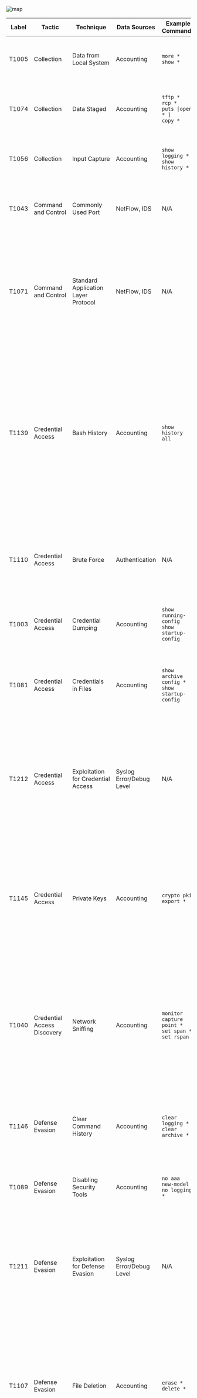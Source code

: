![map](mitre_attack/Network_Device_Techniques.svg)

| Label | Tactic                                                             | Technique                                       | Data Sources                                                | Example Commands                                               | Comments                                                                                                                                                                                                                                                                                                                                                                                                                                                                                                 |
|-------|--------------------------------------------------------------------|-------------------------------------------------|-------------------------------------------------------------|----------------------------------------------------------------|----------------------------------------------------------------------------------------------------------------------------------------------------------------------------------------------------------------------------------------------------------------------------------------------------------------------------------------------------------------------------------------------------------------------------------------------------------------------------------------------------------|
| T1005 | Collection                                                         | Data from Local System                          | Accounting                                                  | `more *`<br>`show *`                                           | This is not exfiltration of files, but reading them locally for information or copying.                                                                                                                                                                                                                                                                                                                                                                                                                  |
| T1074 | Collection                                                         | Data Staged                                     | Accounting                                                  | `tftp *`<br>`rcp *`<br>`puts [open * ]`<br>`copy *`            | Files can be copied to the device or written on the device if it supports the "Tool Command Shell" (TCL).                                                                                                                                                                                                                                                                                                                                                                                                |
| T1056 | Collection                                                         | Input Capture                                   | Accounting                                                  | `show logging *`<br>`show history *`                           | Adversaries can use logs to view what has recently been input by administrators to collect data.                                                                                                                                                                                                                                                                                                                                                                                                         |
| T1043 | Command and Control                                                | Commonly Used Port                              | NetFlow, IDS                                                | N/A                                                            | Use network traffic to see how, when and by whom the common ports are being accessed.                                                                                                                                                                                                                                                                                                                                                                                                                    |
| T1071 | Command and Control                                                | Standard Application Layer Protocol             | NetFlow, IDS                                                | N/A                                                            | Use network traffic to see how standard protocols are being used. Encryption of SSH and HTTPS will make this difficult, but tuple based meta-data can still show helpful information in determining legitimacy                                                                                                                                                                                                                                                                                           |
| T1139 | Credential Access                                                  | Bash History                                    | Accounting                                                  | `show history all`                                             | This Technique is only Linux currently, but the suggestion here is to expand it to include network devices. This command can very likely show credentials input from the command line, to include passwords, as well as keys for varying network tunnel configurations, SNMP community strings, and other valuable information to an adversary.                                                                                                                                                          |
| T1110 | Credential Access                                                  | Brute Force                                     | Authentication                                              | N/A                                                            | Similar to regular hosts, check for repeated authentication attempts in a small time frame against the varying authentication services: SSH, Telnet, Web login.                                                                                                                                                                                                                                                                                                                                          |
| T1003 | Credential Access                                                  | Credential Dumping                              | Accounting                                                  | `show running-config`<br>`show startup-config`                 | This would allow the adversary to see what local users are configured on the system                                                                                                                                                                                                                                                                                                                                                                                                                      |
| T1081 | Credential Access                                                  | Credentials in Files                            | Accounting                                                  | `show archive config *`<br>`show startup-config`               | An adversary could look at the current saved configuration or the archive configurations to find old credentials that may be useful later.                                                                                                                                                                                                                                                                                                                                                               |
| T1212 | Credential Access                                                  | Exploitation for Credential Access              | Syslog Error/Debug Level                                    | N/A                                                            | If specific known or zero-day vulnerabilities are not patched and get exploited, they generally create errors as the system isn't designed to work that way. These errors can be monitored for abnormalities to find exploit attempts.                                                                                                                                                                                                                                                                   |
| T1145 | Credential Access                                                  | Private Keys                                    | Accounting                                                  | `crypto pki export *`                                          | If, when a private key is made, and is set as exportable - then you can print out the private key portion. This should be closely monitored. Cisco also stores all private key in an unreadable file on flash called "private-config". If its exfiltrated, private key can be pulled from it.                                                                                                                                                                                                            |
| T1040 | Credential Access  Discovery                                       | Network Sniffing                                | Accounting                                                  | `monitor capture point *`<br>`set span *`<br>`set rspan`       | In order to find credentials or discover devices and services passively and adversary may set or modify a monitor session on the network device. They might also configure a SPAN or RSPAN to another system they own in the network for analysis.                                                                                                                                                                                                                                                       |
| T1146 | Defense Evasion                                                    | Clear Command History                           | Accounting                                                  | `clear logging *`<br>`clear archive *`                         | A definite evasion technique, clearing the log is not often done by regular administrators and would be a good indicator of someone trying to hide.                                                                                                                                                                                                                                                                                                                                                      |
| T1089 | Defense Evasion                                                    | Disabling Security Tools                        | Accounting                                                  | `no aaa new-model`<br>`no logging *`                           | Disabling of AAA or of the logging settings are indicators of disabling security tools.                                                                                                                                                                                                                                                                                                                                                                                                                  |
| T1211 | Defense Evasion                                                    | Exploitation for Defense Evasion                | Syslog Error/Debug Level                                    | N/A                                                            | If specific known or zero-day vulnerabilities are not patched and get exploited, they generally create errors as the system isn't designed to work that way. These errors can be monitored for abnormalities to find exploit attempts.                                                                                                                                                                                                                                                                   |
| T1107 | Defense Evasion                                                    | File Deletion                                   | Accounting                                                  | `erase *`<br>`delete *`                                        | Similar to Disk Content Wipe, but with a different goal in mind. Instead of trying to delete the whole disk for Impact - a network device could be used as a file staging point for malware or data exfiltration. This would detect the deletion of those files.                                                                                                                                                                                                                                         |
| T1070 | Defense Evasion                                                    | Indicator Removal on Host                       | Accounting                                                  | `clear logging *`<br>`clear archive *`                         | Adversaries may clear or alert the event logs to remove data indicating their presence on the system                                                                                                                                                                                                                                                                                                                                                                                                     |
| T1130 | Defense Evasion                                                    | Install Root Certificate                        | Accounting                                                  | `crypto pki import *`<br>`crypto pki trustpoint *`             | An adversary could add additional certificates to your device. These should not be changed often, and you can easily whitelist your known good certificates in your analytic.                                                                                                                                                                                                                                                                                                                            |
| T1205 | Defense Evasion  Command and Control                               | Port Knocking                                   | NetFlow, IDS                                                | N/A                                                            | Use network traffic to detect port knocking, not supported by network devices by default, they could be running a malicious network operating system that does.                                                                                                                                                                                                                                                                                                                                          |
| T1102 | Defense Evasion  Command and Control                               | Web Service                                     | NetFlow, IDS                                                | N/A                                                            | Your network devices should not be talking to the internet, so this should be an easy analytic paired with a firewall block, not allowing the network device subnet to communicate through the perimeter.                                                                                                                                                                                                                                                                                                |
| T1087 | Discovery                                                          | Account Discovery                               | Accounting                                                  | `show running-config`<br>`show startup-config`                 | Common show commands, validate it was your administrators performing the function.                                                                                                                                                                                                                                                                                                                                                                                                                       |
| T1083 | Discovery                                                          | File and Directory Discovery                    | Accounting                                                  | `dir *`                                                        | Common show commands, validate it was your administrators performing the function.                                                                                                                                                                                                                                                                                                                                                                                                                       |
| T1046 | Discovery                                                          | Network Service Scanning                        | NetFlow, IDS                                                | N/A                                                            | Similar to any port scan against regular hosts. Detect with IDS and network traffic.                                                                                                                                                                                                                                                                                                                                                                                                                     |
| T1201 | Discovery                                                          | Password Policy Discovery                       | Accounting                                                  | `aaa common-criteria policy`                                   | This is probably not set on your network devices, as its quite rare and not supported by a lot of them. But good to see if someone tries to enumerate it.                                                                                                                                                                                                                                                                                                                                                |
| T1057 | Discovery                                                          | Process Discovery                               | Accounting                                                  | `show processes *`                                             | Common show commands, validate it was your administrators performing the function.                                                                                                                                                                                                                                                                                                                                                                                                                       |
| T1018 | Discovery                                                          | Remote System Discovery                         | Accounting                                                  | `show arp`<br>`show cdp *`                                     | Common show commands, validate it was your administrators performing the function.                                                                                                                                                                                                                                                                                                                                                                                                                       |
| T1082 | Discovery                                                          | System Information Discovery                    | Accounting                                                  | `show version`                                                 | Common show commands, validate it was your administrators performing the function.                                                                                                                                                                                                                                                                                                                                                                                                                       |
| T1016 | Discovery                                                          | System Network Configuration Discovery          | Accounting                                                  | `show run`<br>`show ip route`<br>`show ip interface`           | Common show commands, validate it was your administrators performing the function.                                                                                                                                                                                                                                                                                                                                                                                                                       |
| T1049 | Discovery                                                          | System Network Connections Discovery            | Accounting                                                  | `show ip sockets`                                              | Common show commands, validate it was your administrators performing the function.                                                                                                                                                                                                                                                                                                                                                                                                                       |
| T1033 | Discovery                                                          | System Owner/User Discovery                     | Accounting                                                  | `show users`<br>`show ssh`                                     | Common show commands, validate it was your administrators performing the function.                                                                                                                                                                                                                                                                                                                                                                                                                       |
| T1124 | Discovery                                                          | System Time Discovery                           | Accounting                                                  | `show clock`<br>`show clock detail`                            | Common show commands, validate it was your administrators performing the function.                                                                                                                                                                                                                                                                                                                                                                                                                       |
| T1059 | Execution                                                          | Command-Line Interface                          | Accounting                                                  | N/A                                                            | Collecting all of the AAA logs from all of your networking devices will allow you to perform auditing against the accounting logs and see what's being input via the command line.                                                                                                                                                                                                                                                                                                                       |
| T1061 | Execution                                                          | Graphical User Interface                        | Accounting                                                  | N/A                                                            | Adversaries that access a network device and attempt to configured it via the GUI can still be logged using AAA, as the equivalent command is still logged the same as if it was input on the CLI.                                                                                                                                                                                                                                                                                                       |
| T1002 | Exfiltration                                                       | Data Compressed                                 | Accounting                                                  | `archive tar *`                                                | Network devices support compressing and decompressing files to the file system.                                                                                                                                                                                                                                                                                                                                                                                                                          |
| T1030 | Exfiltration                                                       | Data Transfer Size Limits                       | NetFlow, IDS                                                | N/A                                                            | Data may be exfiltrated in small chunks to avoid detection, using network traffic look for small amounts of data leaving the network or going to a subnet that should not be communicating to a network device.                                                                                                                                                                                                                                                                                          |
| T1048 | Exfiltration                                                       | Exfiltration Over Alternative Protocol          | NetFlow, IDS                                                | N/A                                                            | Use network traffic to determine if exfiltration is occurring from the network devices. In general those devices shouldn't be talking to the internet, and can be blocked at the perimeter firewall.                                                                                                                                                                                                                                                                                                     |
| T1041 | Exfiltration                                                       | Exfiltration Over Command and Control Channel   | NetFlow, IDS                                                | N/A                                                            | Use network traffic to determine if exfiltration is occurring from the network devices. In general those devices shouldn't be talking to the internet, and can be blocked at the perimeter firewall.                                                                                                                                                                                                                                                                                                     |
| T1011 | Exfiltration                                                       | Exfiltration Over Other Network Medium          | N/A                                                         | N/A                                                            | This is a direct attempt to circumnavigate your logging and detection. Adversaries may plugin other hardware to your devices and exfiltrate data over other mediums.Secure physical access to your devices as much as possible.                                                                                                                                                                                                                                                                          |
| T1052 | Exfiltration                                                       | Exfiltration Over Physical Medium               | Syslog  Accounting                                          | `dir usbflash0:`                                               | Some network devices support USB's. Look for the USB plugin line from Syslog, and the directory change to USB flash from the accounting line.                                                                                                                                                                                                                                                                                                                                                            |
| T1029 | Exfiltration                                                       | Scheduled Transfer                              | NetFlow, IDS                                                | N/A                                                            | Data may be exfiltrated during certain times to avoid detection, using network traffic look for exfiltration of data at similar times on a repeatable basis.                                                                                                                                                                                                                                                                                                                                             |
| T1485 | Impact                                                             | Data Destruction                                | Accounting                                                  | N/A                                                            | Maybe difficult to detect, but because routers and switches have small amounts of memory, after a file is deleted, writing generic files to the disk and deleting them multiple times may make the original "target" file unrecoverable by forensic tools.                                                                                                                                                                                                                                               |
| T1488 | Impact                                                             | Disk Content Wipe                               | Accounting                                                  | `delete *`<br>erase *`                                         | An adversary might want to delete all of your network device configurations and local backup configurations                                                                                                                                                                                                                                                                                                                                                                                              |
| T1487 | Impact                                                             | Disk Structure Wipe                             | Accounting                                                  | `format *`                                                     | An adversary, with appropriate privileges could run the format command to erase a flash disk and change its partition type. Cisco has Class A, B, and C types.                                                                                                                                                                                                                                                                                                                                           |
| T1499 | Impact                                                             | Endpoint Denial of Service                      | Accounting                                                  | `shutdown *`                                                   | An adversary could shutdown an interface on a Firewall or Router cause not only that end point to have a denial of service but also all the devices using its service.                                                                                                                                                                                                                                                                                                                                   |
| T1495 | Impact                                                             | Firmware Corruption                             | Accounting                                                  | `config-register 0x2100`<br>`config-register 0x2142`           | An adversary could do damage to the ROMmon/NetBoot firmware of a cisco device if it was booted into that mode. Therefore changing the config-register of the device should be tracked as that will be the alert that the system is being changed to boot to firmware image.                                                                                                                                                                                                                              |
| T1490 | Impact                                                             | Inhibit System Recovery                         | Accounting                                                  | `archive maximum 1`                                            | As T1488 already covers deleting files off the filesystem, I take this technique as referring to deleting backup configurations. If the administrators are archiving locally and the adversary doesn't want to directly delete the files, they could change the maximum number of archive configurations that are kept. (A logic bomb could be done here).                                                                                                                                               |
| T1498 | Impact                                                             | Network Denial of Service                       | NetFlow, IDS                                                | N/A                                                            | Similar to any network flood against an open port to overwhelm resources. Detect with IDS and network traffic.                                                                                                                                                                                                                                                                                                                                                                                           |
| T1492 | Impact                                                             | Stored Data Manipulation                        | Accounting                                                  | `copy *`<br>`configure replace`                                | Because deleting files is covered by two other Impact Techniques, I take this technique to mean modifying the configuration of a stored config in a network device. So after modifying a configuration an adversary might archive it or copy it to the start up.                                                                                                                                                                                                                                         |
| T1493 | Impact                                                             | Transmitted Data Manipulation                   | Accounting                                                  | `access-list *`<br>`ip access-group *`                         | An adversary might modify data in transit from other hosts, by modifying the configuration on a network device. They might change an ACL so the data doesn't get to it's intended destination, or change the QOS so the service delivery isn't what was originally intended. You'll want to whitelist the known authorized access list's in your baseline config.                                                                                                                                        |
| T1190 | Initial Access                                                     | Exploit Public-Facing Application               | NetFlow, IDS                                                | N/A                                                            | Can have built-in web applications for configuration purposes. These web applications could be vulnerable to exploitation if they are not kept up-to-date with patching, or logged into with default or known credentials. Typically Firewalls or VPN devices are left as internet facing and would be most likely vulnerable to this technique, but switches and routers have also been left internet facing unintentionally as well. The Web application logs are not readily available for analysis.  |
| T1195 | Initial Access                                                     | Supply Chain Compromise                         | Image Hash Validation                                       | N/A                                                            | Very difficult to detect, would suggest copying off the OS for hashing by a third party tool to validate it against the vendor's known good image hash list.                                                                                                                                                                                                                                                                                                                                             |
| T1133 | Initial Access  Persistence                                        | External Remote Services                        | Authentication                                              | N/A                                                            | Internet Facing remote services should be minimized to the greatest extent, and authentication to network devices should only be authorized from specific internal subnets                                                                                                                                                                                                                                                                                                                               |
| T1078 | Initial Access  Persistence  Privilege Escalation  Defense Evasion | Valid Accounts                                  | Authentication                                              | N/A                                                            | Known credentials is a very likely way that a threat actor will compromise your systems. Its good to have a baseline of which admins login, to what devices, and a what times. Then custom detections can be made tailored to your environment on what falls outside of the norm.                                                                                                                                                                                                                        |
| T1210 | Lateral Movement                                                   | Exploitation of Remote Services                 | Syslog Error/Debug Level                                    | N/A                                                            | If specific known or zero-day vulnerabilities are not patched and get exploited, they generally create errors as the system isn't designed to work that way.These errors can be monitored for abnormalities to find exploit attempts.                                                                                                                                                                                                                                                                    |
| T1021 | Lateral Movement                                                   | Remote Services                                 | NetFlow, IDS  Authentication                                | N/A                                                            | Adversaries may use remotely available services hosted by the network devices like: SSH, Telnet, Web Application. Use network traffic to ensure this is only occurring from authorized subnets.                                                                                                                                                                                                                                                                                                          |
| T1184 | Lateral Movement                                                   | SSH Hijacking                                   | Authentication                                              | N/A                                                            | Adversaries can use SSH keys collected from elsewhere on the network and use those to login to network devices. Monitor authentication logs to ensure they stay consistent with the baseline.                                                                                                                                                                                                                                                                                                            |
| T1105 | Lateral Movement  Command and Control                              | Remote File Copy                                | Accounting                                                  | `tftp *`<br>`rcp *`<br>`copy *`                                | Similar to data staged, look for files copied to or from the device.                                                                                                                                                                                                                                                                                                                                                                                                                                     |
| T1136 | Persistence                                                        | Create Account                                  | Accounting                                                  | `username *`                                                   | Creating new local accounts can be monitored from the accounting logs. A new accounts might be created, used, and deleted in an attempt to hide. Or a new account created for persistence or fall back access.                                                                                                                                                                                                                                                                                           |
| T1168 | Persistence                                                        | Local Job Scheduling                            | Accounting                                                  | `kron policy-list *`<br>`kron occurrence *`<br>`policy-list *` | A newer feature to cisco IOS is kron and can minimally be used to created a scheduled job. New jobs should be monitored.                                                                                                                                                                                                                                                                                                                                                                                 |
| T1019 | Persistence                                                        | System Firmware                                 | Device Syslog                                               | N/A                                                            | An adversary could completely replace the IOS that the firmware boots, with a malicious version. There is a known version of this malware called SYNfulKnock.                                                                                                                                                                                                                                                                                                                                            |
| T1098 | Persistence  Credential Access                                     | Account Manipulation                            | Accounting                                                  | `username *`<br>`aaa *`                                        | Modifying accounts and permissions is auditable via the accounting log. Monitor not only local account modification, but also remote authentication configurations.                                                                                                                                                                                                                                                                                                                                      |
| T1108 | Persistence  Defense Evasion                                       | Redundant Access                                | Accounting  Authentication  NetFlow, IDS  Web Logs          | N/A                                                            | Adversaries can have more than one way into the network, so monitoring the other Persistence and access techniques should allow you to see who is accessing the devices, from where. Check Authentication logs, new user accounts, SSH, and web accesses.                                                                                                                                                                                                                                                |
| T1100 | Persistence  Privilege Escalation                                  | Web Shell                                       | NetFlow, IDS  Authentication  Accounting                    | `ip http server`<br>`ip https server`                          | If the network admins have the GUI interface turned on, an adversary could use it - detect with NetFlow. Or an adversary could turn it on with the right credentials - detect with accounting logs.                                                                                                                                                                                                                                                                                                      |
| T1068 | Privilege Escalation                                               | Exploitation for Privilege Escalation           | Syslog Error/Debug Level                                    | N/A                                                            | If specific known or zero-day vulnerabilities are not patched and get exploited, they generally create errors as the system isn't designed to work that way. These errors can be monitored for abnormalities to find exploit attempts.                                                                                                                                                                                                                                                                   |